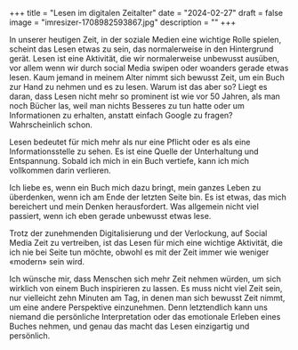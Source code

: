 +++
title = "Lesen im digitalen Zeitalter"
date = "2024-02-27"
draft = false
image = "imresizer-1708982593867.jpg"
description = ""
+++

	

In unserer heutigen Zeit, in der soziale Medien eine wichtige Rolle spielen, scheint das Lesen etwas zu sein, das normalerweise in den Hintergrund gerät. Lesen ist eine Aktivität, die wir normalerweise unbewusst ausüben, vor allem wenn wir durch social Media swipen oder woanders gerade etwas lesen. Kaum jemand in meinem Alter nimmt sich bewusst Zeit, um ein Buch zur Hand zu nehmen und es zu lesen. Warum ist das aber so? Liegt es daran, dass Lesen nicht mehr so prominent ist wie vor 50 Jahren, als man noch Bücher las, weil man nichts Besseres zu tun hatte oder um Informationen zu erhalten, anstatt einfach Google zu fragen? Wahrscheinlich schon.

Lesen bedeutet für mich mehr als nur eine Pflicht oder es als eine Informationsstelle zu sehen. Es ist eine Quelle der Unterhaltung und Entspannung. Sobald ich mich in ein Buch vertiefe, kann ich mich vollkommen darin verlieren.

Ich liebe es, wenn ein Buch mich dazu bringt, mein ganzes Leben zu überdenken, wenn ich am Ende der letzten Seite bin. Es ist etwas, das mich bereichert und mein Denken herausfordert. Was allgemein nicht viel passiert, wenn ich eben gerade unbewusst etwas lese.

Trotz der zunehmenden Digitalisierung und der Verlockung, auf Social Media Zeit zu vertreiben, ist das Lesen für mich eine wichtige Aktivität, die ich nie bei Seite tun möchte, obwohl es mit der Zeit immer wie weniger «modern» sein wird.

Ich wünsche mir, dass Menschen sich mehr Zeit nehmen würden, um sich wirklich von einem Buch inspirieren zu lassen. Es muss nicht viel Zeit sein, nur vielleicht zehn Minuten am Tag, in denen man sich bewusst Zeit nimmt, um eine andere Perspektive einzunehmen. Denn letztendlich kann uns niemand die persönliche Interpretation oder das emotionale Erleben eines Buches nehmen, und genau das macht das Lesen einzigartig und persönlich.